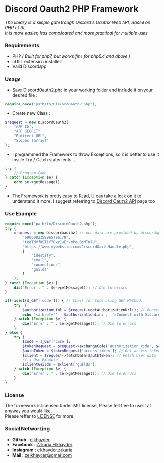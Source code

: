 # Discord Oauth2 PHP Framework
*The library is a simple gate trough Discord's Oauth2 Web API, Based on PHP cURL  
It is more easier, less complicated and more practical for multiple uses*

### **Requirements**

 - PHP *( Built for php7, but works fine for php5.4 and above )*
 - cURL extension installed
 - Valid Discordapp

### **Usage**

- Save [DiscordOauth2.php](https://github.com/elkhayder/Discord-Oauth2/blob/master/DiscordOauth2.php "DiscordOauth2.php on Github") in your working folder and include it on your desired file :
```php
require_once("path/to/DiscordOauth2.php");
```
- Create new Class :
```php
$request = new DiscordOauth2(
    "APP ID",
    "APP SECRET",
    "Redirect URL",
    "Scopes (array)"
);
```
- I programmed the Framework to throw Exceptions, so it is better to use it inside Try / Catch statements ...
```php
try {
    // Program Code
} catch (Exception $e) {
    echo $e->getMessage();
}
```
- The Framework is pretty easy to Read, U can take a look on it to understand it more. I suggest referring to [Discord Oauth2 API](https://discordapp.com/developers/docs/topics/oauth2) page too
### **Use Example**
```php
require_once("path/to/DiscordOauth2.php");
try {
    $request = new DiscordOauth2( // ALL data are provided by Discordapp.com
        "6906082258965796170", 
        "teqTdVfHST1f7OxzIwEr-mPou0bMTn7U",
        "https://www.mywebsite.com/DiscordOauthHandle.php",
        [
            "identify",
            "email",
            "connections",
            "guilds"
        ]
    );
} catch (Exception $e) {
    die("Error : " . $e->getMessage()); // Die to errors
}

if(!isset($_GET['code'])) { // Check for Code using GET Method.
    try  {
        $authorizationLink = $request->getAuthorizationUrl(); // Generate Authorization link
        echo '<a href="' . $authorizationLink . '">Connect with Discord</a>'; // Prints Auth link as a HTML link
    } catch (Exception $e) {
        die("Error : " . $e->getMessage()); // Die to errors
    }
} else {
    try {
        $code = $_GET['code'];
        $tokenRequest = $request->exchangeCode('authorization_code', $code); // Returns array
        $authToken = $tokenRequest['access_token']; // Get access token from tokens request
        $client = $request->fetchData($authToken); // Fetch User data
        // ↓ Use Example ↓
        $clientGuilds = $client['guilds'];
    } catch (Exception $e) {
        die("Error : " . $e->getMessage()); // Die to errors
    }
}
```

### **License**
The framework is licensed Under MIT license, Please fell free to use it at anyway you would like,   
Please reffer to [LICENSE](https://github.com/elkhayder/Discord-Oauth2/blob/master/LICENSE "LICENSE") for more.

### **Social Networking**
- **Github** : [elkhayder](https://www.github.com/elkhayder)
- **Facebook** : [Zakaria Elkhayder](https://www.facebook.com/ElkhayDerZakaria.II)
- **Instagram** : [elkhayder.zakaria](https://www.instagram.com/elkhayder.zakaria/)
- **Mail** : [zelkhayder@gmail.com](mailto:zelkhayder@gmail.com)
